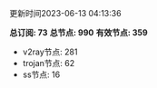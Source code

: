 更新时间2023-06-13 04:13:36

**总订阅: 73**
**总节点: 990**
**有效节点: 359**
- v2ray节点: 281
- trojan节点: 62
- ss节点: 16
